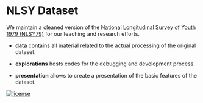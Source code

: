 # NLSY Dataset

We maintain a cleaned version of the [National Longitudinal Survey of Youth 1979 (NLSY79)](https://www.nlsinfo.org/content/cohorts/nlsy79) for our teaching and research efforts.

* **data** contains all material related to the actual processing of the original dataset.

* **explorations** hosts codes for the debugging and development process.

* **presentation** allows to create a presentation of the basic features of the dataset.

[![license](https://img.shields.io/github/license/mashape/apistatus.svg?maxAge=2592000)]()

